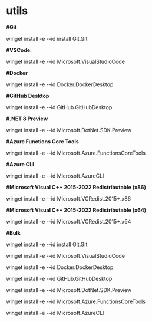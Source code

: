 # utils

**#Git**

winget install -e --id install Git.Git

**#VSCode:**

winget install -e --id Microsoft.VisualStudioCode

**#Docker**

winget install -e --id Docker.DockerDesktop

**#GitHub Desktop**

winget install -e --id GitHub.GitHubDesktop

**#.NET 8 Preview**

winget install -e --id Microsoft.DotNet.SDK.Preview

**#Azure Functions Core Tools**

winget install -e --id Microsoft.Azure.FunctionsCoreTools

**#Azure CLI**

winget install -e --id Microsoft.AzureCLI

**#Microsoft Visual C++ 2015-2022 Redistributable (x86)**

winget install -e --id Microsoft.VCRedist.2015+.x86

**#Microsoft Visual C++ 2015-2022 Redistributable (x64)**

winget install -e --id Microsoft.VCRedist.2015+.x64

**#Bulk**

winget install -e --id install Git.Git

winget install -e --id Microsoft.VisualStudioCode

winget install -e --id Docker.DockerDesktop

winget install -e --id GitHub.GitHubDesktop

winget install -e --id Microsoft.DotNet.SDK.Preview

winget install -e --id Microsoft.Azure.FunctionsCoreTools

winget install -e --id Microsoft.AzureCLI

